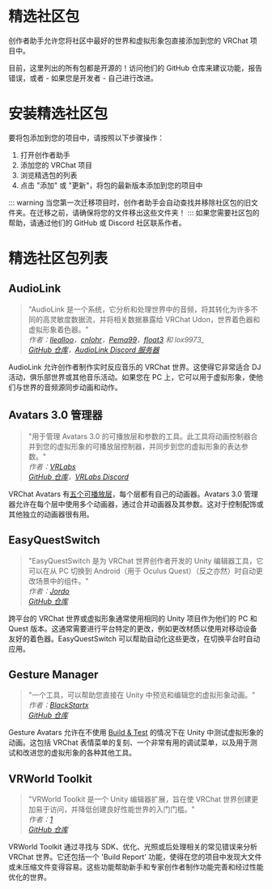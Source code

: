 # 精选社区包
创作者助手允许您将社区中最好的世界和虚拟形象包直接添加到您的 VRChat 项目中。

目前，这里列出的所有包都是开源的！访问他们的 GitHub 仓库来建议功能，报告错误，或者 - 如果您是开发者 - 自己进行改进。

# 安装精选社区包
要将包添加到您的项目中，请按照以下步骤操作：
1. 打开创作者助手
2. 添加您的 VRChat 项目
3. 浏览精选包的列表
4. 点击 "添加" 或 "更新"，将包的最新版本添加到您的项目中

::: warning
当您第一次迁移项目时，创作者助手会自动查找并移除社区包的旧文件夹。在迁移之前，请确保将您的文件移出这些文件夹！
:::
如果您需要社区包的帮助，请通过他们的 GitHub 或 Discord 社区联系作者。

# 精选社区包列表
## AudioLink
>"AudioLink 是一个系统，它分析和处理世界中的音频，将其转化为许多不同的高灵敏度数据流，并将相关数据暴露给 VRChat Udon，世界着色器和虚拟形象着色器。"<br />
>*作者：[llealloo](https://twitter.com/llealloo)，[cnlohr](https://twitter.com/cnlohr)，[Pema99](https://twitter.com/pemathedev)，[float3](https://twitter.com/float3x3) 和 lox9973_<br />
>[GitHub 仓库](https://github.com/llealloo/vrc-udon-audio-link)，[AudioLink Discord 服务器](https://discord.gg/d5wjNwZBR3)*

AudioLink 允许创作者制作实时反应音乐的 VRChat 世界。这使得它非常适合 DJ 活动，俱乐部世界或其他音乐活动。如果您在 PC 上，它可以用于虚拟形象，使他们与世界的音频源同步动画和动作。

## Avatars 3.0 管理器
>"用于管理 Avatars 3.0 的可播放层和参数的工具。此工具将动画控制器合并到您的虚拟形象的可播放层控制器，并同步到您的虚拟形象的表达参数。"<br />
>*作者：[VRLabs](https://twitter.com/vrlabsdev)<br />
[GitHub 仓库](https://github.com/VRLabs/Avatars-3.0-Manager)，[VRLabs Discord](https://t.co/gP9HZT6EKB)*

VRChat Avatars 有[五个可播放层](https://docs.vrchat.com/docs/playable-layers)，每个层都有自己的动画器。Avatars 3.0 管理器允许在每个层中使用多个动画器，通过合并动画器及其参数。这对于控制配饰或其他独立的动画器很有用。

## EasyQuestSwitch
>"EasyQuestSwitch 是为 VRChat 世界创作者开发的 Unity 编辑器工具，它可以在从 PC 切换到 Android（用于 Oculus Quest）（反之亦然）时自动更改场景中的组件。"<br />
>*作者：[Jordo](https://twitter.com/JordoVR)<br />
[GitHub 仓库](https://github.com/JordoVR/EasyQuestSwitch)*

跨平台的 VRChat 世界或虚拟形象通常使用相同的 Unity 项目作为他们的 PC 和 Quest 版本。这通常需要进行平台特定的更改，例如更改材质以使用对移动设备友好的着色器。EasyQuestSwitch 可以帮助自动化这些更改，在切换平台时自动应用。

## Gesture Manager
>"一个工具，可以帮助您直接在 Unity 中预览和编辑您的虚拟形象动画。"<br />
>*作者：[BlackStartx](https://twitter.com/BlackStartxVRC)<br />
[GitHub 仓库](https://github.com/BlackStartx/VRC-Gesture-Manager)*

Gesture Avatars 允许在不使用 [Build & Test](https://docs.vrchat.com/docs/using-build-test) 的情况下在 Unity 中测试虚拟形象的动画。这包括 VRChat 表情菜单的复刻、一个非常有用的调试菜单，以及用于测试和改进您的虚拟形象的各种其他工具。

## VRWorld Toolkit
>"VRWorld Toolkit 是一个 Unity 编辑器扩展，旨在使 VRChat 世界创建更加易于访问，并降低创建良好性能世界的入门门槛。"<br />
>*作者：[1](https://twitter.com/oneVRdev)<br />
>[GitHub 仓库](https://github.com/oneVR/VRWorldToolkit)*

VRWorld Toolkit 通过寻找与 SDK、优化、光照或后处理相关的常见错误来分析 VRChat 世界。它还包括一个 'Build Report' 功能，使得在您的项目中发现大文件或未压缩文件变得容易。这些功能帮助新手和专家创作者制作功能完善和经过性能优化的世界。